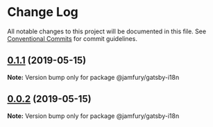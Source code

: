 # Change Log

All notable changes to this project will be documented in this file.
See [Conventional Commits](https://conventionalcommits.org) for commit guidelines.

## [0.1.1](https://github.com/WeConnect/gatsby-monorepo/compare/@jamfury/gatsby-i18n@0.0.5...@jamfury/gatsby-i18n@0.1.1) (2019-05-15)

**Note:** Version bump only for package @jamfury/gatsby-i18n

## [0.0.2](https://github.com/WeConnect/gatsby-monorepo/compare/@jamfury/gatsby-i18n@0.0.5...@jamfury/gatsby-i18n@0.0.2) (2019-05-15)

**Note:** Version bump only for package @jamfury/gatsby-i18n

